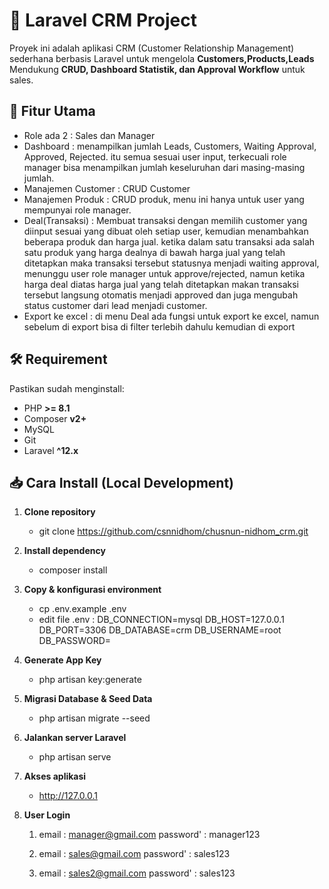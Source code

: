 # 🚀 Laravel CRM Project
Proyek ini adalah aplikasi CRM (Customer Relationship Management) sederhana berbasis Laravel untuk mengelola **Customers,Products,Leads**
Mendukung **CRUD, Dashboard Statistik, dan Approval Workflow** untuk sales.

## 📌 Fitur Utama
- Role ada 2 : Sales dan Manager
- Dashboard : menampilkan jumlah Leads, Customers, Waiting Approval, Approved, Rejected. itu semua sesuai user input, terkecuali role manager bisa menampilkan jumlah keseluruhan dari masing-masing jumlah.
- Manajemen Customer : CRUD Customer
- Manajemen Produk : CRUD produk, menu ini hanya untuk user yang mempunyai role manager.
- Deal(Transaksi) : Membuat transaksi dengan memilih customer yang diinput sesuai yang dibuat oleh setiap user, kemudian menambahkan beberapa produk dan harga jual. ketika dalam satu transaksi ada salah satu produk yang harga dealnya di bawah harga jual yang telah ditetapkan maka transaksi tersebut statusnya menjadi waiting approval, menunggu user role manager untuk approve/rejected, namun ketika harga deal diatas harga jual yang telah ditetapkan makan transaksi tersebut langsung otomatis menjadi approved dan juga mengubah status customer dari lead menjadi customer.
- Export ke excel : di menu Deal ada fungsi untuk export ke excel, namun sebelum di export bisa di filter terlebih dahulu kemudian di export

## 🛠️ Requirement
Pastikan sudah menginstall:

- PHP **>= 8.1**
- Composer **v2+**
- MySQL
- Git
- Laravel **^12.x**

## 📥 Cara Install (Local Development)
1. **Clone repository**
    - git clone https://github.com/csnnidhom/chusnun-nidhom_crm.git

2. **Install dependency**
    - composer install

3. **Copy & konfigurasi environment**
    - cp .env.example .env
    - edit file .env :
          DB_CONNECTION=mysql
          DB_HOST=127.0.0.1
          DB_PORT=3306
          DB_DATABASE=crm
          DB_USERNAME=root
          DB_PASSWORD=

4. **Generate App Key**
    - php artisan key:generate

5. **Migrasi Database & Seed Data**
    - php artisan migrate --seed

6. **Jalankan server Laravel**
    - php artisan serve

7. **Akses aplikasi**
    - http://127.0.0.1

8. **User Login**
    1.  email  : manager@gmail.com
        password' : manager123

    2.  email  : sales@gmail.com
        password' : sales123

    3.  email  : sales2@gmail.com
        password' : sales123


